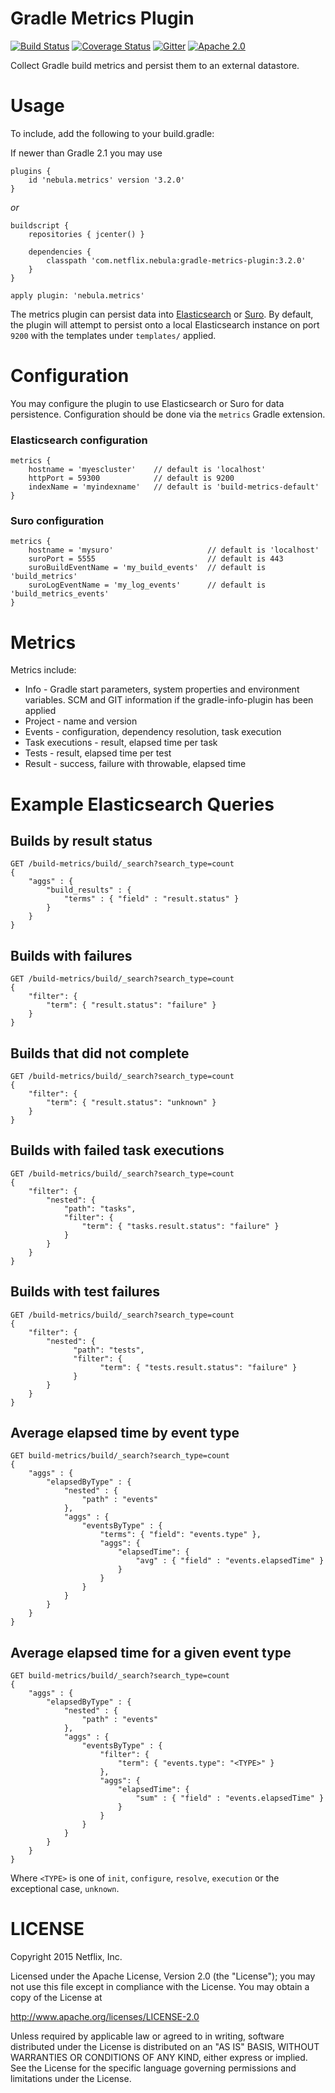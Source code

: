 # Gradle Metrics Plugin

[![Build Status](https://travis-ci.org/nebula-plugins/gradle-metrics-plugin.svg?branch=master)](https://travis-ci.org/nebula-plugins/gradle-metrics-plugin)
[![Coverage Status](https://coveralls.io/repos/nebula-plugins/gradle-metrics-plugin/badge.svg?branch=master&service=github)](https://coveralls.io/github/nebula-plugins/gradle-metrics-plugin?branch=master)
[![Gitter](https://badges.gitter.im/Join%20Chat.svg)](https://gitter.im/nebula-plugins/gradle-metrics-plugin?utm_source=badgeutm_medium=badgeutm_campaign=pr-badge)
[![Apache 2.0](https://img.shields.io/github/license/nebula-plugins/gradle-metrics-plugin.svg)](http://www.apache.org/licenses/LICENSE-2.0)

Collect Gradle build metrics and persist them to an external datastore. 

# Usage

To include, add the following to your build.gradle:

If newer than Gradle 2.1 you may use

    plugins {
        id 'nebula.metrics' version '3.2.0'
    }

*or*

    buildscript {
        repositories { jcenter() }

        dependencies {
            classpath 'com.netflix.nebula:gradle-metrics-plugin:3.2.0'
        }
    }

    apply plugin: 'nebula.metrics'

The metrics plugin can persist data into [Elasticsearch](https://www.elastic.co/products/elasticsearch) or [Suro](https://github.com/Netflix/suro). By default, the plugin will attempt to persist onto a local Elasticsearch instance on port `9200` with the templates under `templates/` applied. 

# Configuration

You may configure the plugin to use Elasticsearch or Suro for data persistence. Configuration should be done via the `metrics` Gradle extension. 
 
### Elasticsearch configuration  
 
    metrics {
        hostname = 'myescluster'    // default is 'localhost'
        httpPort = 59300            // default is 9200
        indexName = 'myindexname'   // default is 'build-metrics-default'
    }

### Suro configuration 
 
    metrics {
        hostname = 'mysuro'                     // default is 'localhost'
        suroPort = 5555                         // default is 443
        suroBuildEventName = 'my_build_events'  // default is 'build_metrics'
        suroLogEventName = 'my_log_events'      // default is 'build_metrics_events'              
    } 

# Metrics

Metrics include:

* Info - Gradle start parameters, system properties and environment variables. SCM and GIT information if the gradle-info-plugin has been applied
* Project - name and version
* Events - configuration, dependency resolution, task execution
* Task executions - result, elapsed time per task
* Tests - result, elapsed time per test
* Result - success, failure with throwable, elapsed time

# Example Elasticsearch Queries

## Builds by result status

    GET /build-metrics/build/_search?search_type=count
    {
        "aggs" : {
            "build_results" : {
                "terms" : { "field" : "result.status" }
            }
        }
    }

## Builds with failures

    GET /build-metrics/build/_search?search_type=count
    {
        "filter": {
            "term": { "result.status": "failure" }
        }
    }

## Builds that did not complete

    GET /build-metrics/build/_search?search_type=count
    {
        "filter": {
            "term": { "result.status": "unknown" }
        }
    }

## Builds with failed task executions

    GET /build-metrics/build/_search?search_type=count
    {
        "filter": {
            "nested": {
                "path": "tasks",
                "filter": {
                    "term": { "tasks.result.status": "failure" }
                }
            }
        }
    }

## Builds with test failures

    GET /build-metrics/build/_search?search_type=count
    {
        "filter": {
            "nested": {
                  "path": "tests",
                  "filter": {
                        "term": { "tests.result.status": "failure" }
                  }
            }
        }
    }

## Average elapsed time by event type

    GET build-metrics/build/_search?search_type=count
    {
        "aggs" : {
            "elapsedByType" : {
                "nested" : {
                    "path" : "events"
                },
                "aggs" : {
                    "eventsByType" : {
                        "terms": { "field": "events.type" },
                        "aggs": {
                            "elapsedTime": {
                                "avg" : { "field" : "events.elapsedTime" }
                            }
                        }
                    }
                }
            }
        }
    }

## Average elapsed time for a given event type

    GET build-metrics/build/_search?search_type=count
    {
        "aggs" : {
            "elapsedByType" : {
                "nested" : {
                    "path" : "events"
                },
                "aggs" : {
                    "eventsByType" : {
                        "filter": {
                            "term": { "events.type": "<TYPE>" }
                        },
                        "aggs": {
                            "elapsedTime": {
                                "sum" : { "field" : "events.elapsedTime" }
                            }
                        }
                    }
                }
            }
        }
    }

Where `<TYPE>` is one of `init`, `configure`, `resolve`, `execution` or the exceptional case, `unknown`.

LICENSE
=======

Copyright 2015 Netflix, Inc.

Licensed under the Apache License, Version 2.0 (the "License");
you may not use this file except in compliance with the License.
You may obtain a copy of the License at

<http://www.apache.org/licenses/LICENSE-2.0>

Unless required by applicable law or agreed to in writing, software
distributed under the License is distributed on an "AS IS" BASIS,
WITHOUT WARRANTIES OR CONDITIONS OF ANY KIND, either express or implied.
See the License for the specific language governing permissions and
limitations under the License.
